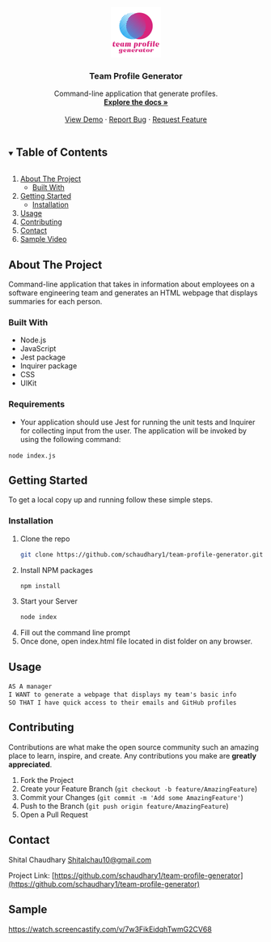 <!-- PROJECT LOGO  -->
<br />
<p align="center">
  <a href="https://github.com/schaudhary1/team-profile-generator">
    <img src="./src/team-profile.png" alt="Logo" width="100" height="">
  </a>

  <h3 align="center">Team Profile Generator</h3>

  <p align="center">
    Command-line application that generate profiles.
    <br />
    <a href="https://github.com/schaudhary1/team-profile-generator"><strong>Explore the docs »</strong></a>
    <br />
    <br />
    <a href="https://github.com/schaudhary1/team-profile-generator">View Demo</a>
    ·
    <a href="https://github.com/schaudhary1/team-profile-generator/issues">Report Bug</a>
    ·
    <a href="https://github.com/schaudhary1/team-profile-generator/issues">Request Feature</a>
  </p>
</p>


<!-- TABLE OF CONTENTS -->
<details open="open">
  <summary><h2 style="display: inline-block">Table of Contents</h2></summary>
  <ol>
    <li>
      <a href="#about-the-project">About The Project</a>
      <ul>
        <li><a href="#built-with">Built With</a></li>
      </ul>
    </li>
    <li>
      <a href="#getting-started">Getting Started</a>
      <ul>
        <li><a href="#installation">Installation</a></li>
      </ul>
    </li>
    <li><a href="#usage">Usage</a></li>
    <li><a href="#contributing">Contributing</a></li>
    <li><a href="#contact">Contact</a></li>
    <li><a href="#sample">Sample Video</a></li>
  </ol>
</details>



<!-- ABOUT THE PROJECT -->
## About The Project

Command-line application that takes in information about employees on a software engineering team and generates an HTML webpage that displays summaries for each person.

### Built With

* Node.js
* JavaScript 
* Jest package
* Inquirer package
* CSS
* UIKit 


### Requirements
* Your application should use Jest for running the unit tests and Inquirer for collecting input from the user. The application will be invoked by using the following command: 

```node index.js```

<!-- GETTING STARTED  -->
## Getting Started

To get a local copy up and running follow these simple steps.


### Installation

1. Clone the repo
   ```sh
   git clone https://github.com/schaudhary1/team-profile-generator.git
   ```
2. Install NPM packages
   ```sh
   npm install
   ```
3. Start your Server
    ```sh 
    node index
    ```
4. Fill out the command line prompt
5. Once done, open index.html file located in dist folder on any browser.


<!-- USAGE EXAMPLES  -->
## Usage

```
AS A manager
I WANT to generate a webpage that displays my team's basic info
SO THAT I have quick access to their emails and GitHub profiles
```

<!-- CONTRIBUTING -->
## Contributing

Contributions are what make the open source community such an amazing place to learn, inspire, and create. Any contributions you make are **greatly appreciated**.

1. Fork the Project
2. Create your Feature Branch (`git checkout -b feature/AmazingFeature`)
3. Commit your Changes (`git commit -m 'Add some AmazingFeature'`)
4. Push to the Branch (`git push origin feature/AmazingFeature`)
5. Open a Pull Request


<!-- CONTACT -->
## Contact

Shital Chaudhary
Shitalchau10@gmail.com

Project Link: [https://github.com/schaudhary1/team-profile-generator](https://github.com/schaudhary1/team-profile-generator)

## Sample
https://watch.screencastify.com/v/7w3FikEidqhTwmG2CV68